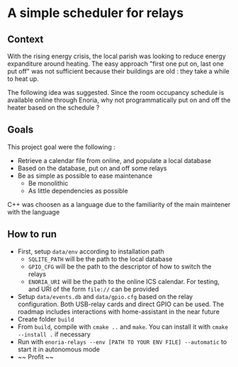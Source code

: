 # A simple scheduler for relays

## Context

With the rising energy crisis, the local parish was looking to reduce energy expanditure around heating. The easy approach "first one put on, last one put off" was not sufficient because their buildings are old : they take a while to heat up.

The following idea was suggested. Since the room occupancy schedule is available online through Enoria, why not programmatically put on and off the heater based on the schedule ?

## Goals

This project goal were the following :

- Retrieve a calendar file from online, and populate a local database
- Based on the database, put on and off some relays
- Be as simple as possible to ease maintenance
  - Be monolithic
  - As little dependencies as possible

C++ was choosen as a language due to the familiarity of the main maintener with the language

## How to run

- First, setup `data/env` according to installation path
  - `SQLITE_PATH` will be the path to the local database
  - `GPIO_CFG` will be the path to the descriptor of how to switch the relays
  - `ENORIA_URI` will be the path to the online ICS calendar. For testing, and URI of the form `file://` can be provided
- Setup `data/events.db` and `data/gpio.cfg` based on the relay configuration. Both USB-relay cards and direct GPIO can be used. The roadmap includes interactions with home-assistant in the near future
- Create folder `build`
- From `build`, compile with `cmake ..` and `make`. You can install it with `cmake --install .` if necessary
- Run with `enoria-relays --env [PATH TO YOUR ENV FILE] --automatic` to start it in autonomous mode
- ~~ Profit ~~
